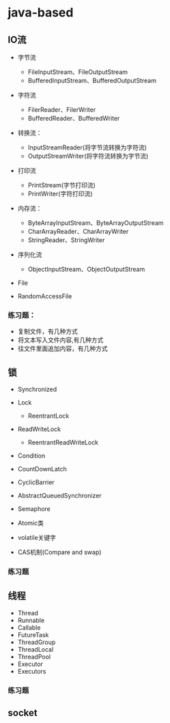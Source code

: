 # java-based


## IO流
- 字节流
  - FileInputStream、FileOutputStream
  - BufferedInputStream、BufferedOutputStream
- 字符流
  - FilerReader、FilerWriter
  - BufferedReader、BufferedWriter
- 转换流：
  - InputStreamReader(将字节流转换为字符流)
  - OutputStreamWriter(将字符流转换为字节流)
- 打印流
  - PrintStream(字节打印流)
  - PrintWriter(字符打印流)
- 内存流：
  - ByteArrayInputStream、ByteArrayOutputStream
  - CharArrayReader、CharArrayWriter
  - StringReader、StringWriter
- 序列化流
  - ObjectInputStream、ObjectOutputStream
    
- File
- RandomAccessFile

### 练习题：
- 复制文件，有几种方式
- 将文本写入文件内容,有几种方式
- 往文件里面追加内容，有几种方式


## 锁
- Synchronized
- Lock
  - ReentrantLock
- ReadWriteLock
  - ReentrantReadWriteLock
- Condition
- CountDownLatch
- CyclicBarrier  
- AbstractQueuedSynchronizer
- Semaphore
  
- Atomic类
- volatile关键字  
- CAS机制(Compare and swap)

### 练习题


## 线程
- Thread
- Runnable
- Callable
- FutureTask  
- ThreadGroup
- ThreadLocal
- ThreadPool
- Executor
- Executors

### 练习题


## socket

